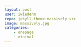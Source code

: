```yaml
---
layout: post
user: iwiedenm
repo: jekyll-theme-massively-src
image: massively.jpg
categories: 
    - onepage
    - minimal
---
```


